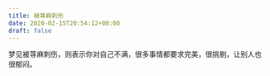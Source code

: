 ```yaml
---
title: 被荨麻刺伤
date: 2020-02-15T20:54:12+08:00
draft: false
---
```


梦见被荨麻刺伤，则表示你对自己不满，很多事情都要求完美，很挑剔，让别人也很郁闷。<br>
